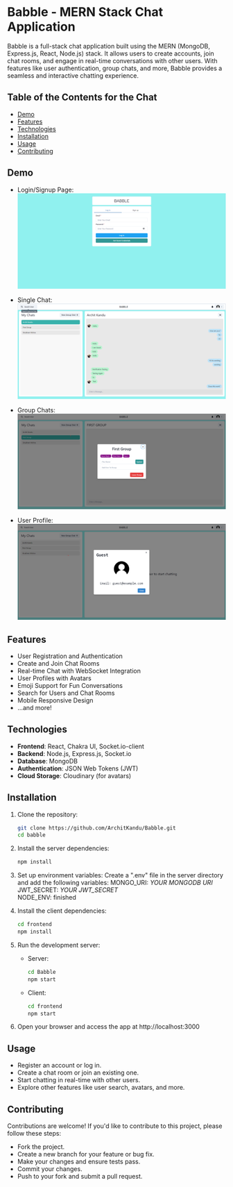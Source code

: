 # Babble - MERN Stack Chat Application

Babble is a full-stack chat application built using the MERN (MongoDB, Express.js, React, Node.js) stack. It allows users to create accounts, join chat rooms, and engage in real-time conversations with other users. With features like user authentication, group chats, and more, Babble provides a seamless and interactive chatting experience.

## Table of the Contents for the Chat 

- [Demo](#demo)
- [Features](#features)
- [Technologies](#technologies)
- [Installation](#installation)
- [Usage](#usage)
- [Contributing](#contributing)

## Demo

- Login/Signup Page:
  <img src="screenshots/Login-Signup.png" alt="Login Sign Up Page">

- Single Chat:
  <img src="screenshots/Single-Chat.png" alt="Single Chats">

- Group Chats:
  <img src="screenshots/Group-Chat-and-Details.png" alt="Group Chats">

- User Profile:
  <img src="screenshots/User-Profile.png" alt="User Profile">

## Features

- User Registration and Authentication
- Create and Join Chat Rooms
- Real-time Chat with WebSocket Integration
- User Profiles with Avatars
- Emoji Support for Fun Conversations
- Search for Users and Chat Rooms
- Mobile Responsive Design
- ...and more!

## Technologies

- **Frontend**: React, Chakra UI, Socket.io-client
- **Backend**: Node.js, Express.js, Socket.io
- **Database**: MongoDB
- **Authentication**: JSON Web Tokens (JWT)
- **Cloud Storage**: Cloudinary (for avatars)

## Installation

1. Clone the repository:

   ```bash
   git clone https://github.com/ArchitKandu/Babble.git
   cd babble
   ```

2. Install the server dependencies:

   ```bash
   npm install
   ```

3. Set up environment variables:
   Create a ".env" file in the server directory and add the following variables:
   MONGO_URI: <i>YOUR MONGODB URI</i><br/>
   JWT_SECRET: <i>YOUR JWT_SECRET</i><br/>
   NODE_ENV: finished

4. Install the client dependencies:

   ```bash
   cd frontend
   npm install
   ```

5. Run the development server:

   - Server:
     ```bash
     cd Babble
     npm start
     ```
   - Client:
     ```bash
     cd frontend
     npm start
     ```

6. Open your browser and access the app at http://localhost:3000

## Usage

- Register an account or log in.
- Create a chat room or join an existing one.
- Start chatting in real-time with other users.
- Explore other features like user search, avatars, and more.

## Contributing

Contributions are welcome! If you'd like to contribute to this project, please follow these steps:

- Fork the project.
- Create a new branch for your feature or bug fix.
- Make your changes and ensure tests pass.
- Commit your changes.
- Push to your fork and submit a pull request.
